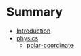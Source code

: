 # Summary
* [Introduction](README.md)
* [physics](physics/README.md)
    * [polar-coordinate](physics/polar-coordinate.md)

